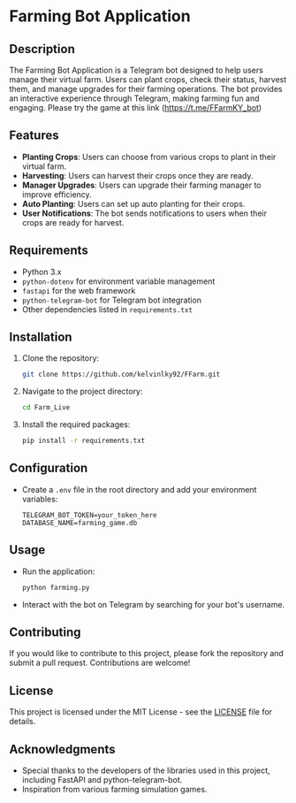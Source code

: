 # Farming Bot Application

## Description
The Farming Bot Application is a Telegram bot designed to help users manage their virtual farm. Users can plant crops, check their status, harvest them, and manage upgrades for their farming operations. The bot provides an interactive experience through Telegram, making farming fun and engaging. Please try the game at this link (https://t.me/FFarmKY_bot)

## Features
- **Planting Crops**: Users can choose from various crops to plant in their virtual farm.
- **Harvesting**: Users can harvest their crops once they are ready.
- **Manager Upgrades**: Users can upgrade their farming manager to improve efficiency.
- **Auto Planting**: Users can set up auto planting for their crops.
- **User Notifications**: The bot sends notifications to users when their crops are ready for harvest.

## Requirements
- Python 3.x
- `python-dotenv` for environment variable management
- `fastapi` for the web framework
- `python-telegram-bot` for Telegram bot integration
- Other dependencies listed in `requirements.txt`

## Installation
1. Clone the repository:
   ```bash
   git clone https://github.com/kelvinlky92/FFarm.git
   ```
2. Navigate to the project directory:
   ```bash
   cd Farm_Live
   ```
3. Install the required packages:
   ```bash
   pip install -r requirements.txt
   ```

## Configuration
- Create a `.env` file in the root directory and add your environment variables:
  ```plaintext
  TELEGRAM_BOT_TOKEN=your_token_here
  DATABASE_NAME=farming_game.db
  ```

## Usage
- Run the application:
  ```bash
  python farming.py
  ```
- Interact with the bot on Telegram by searching for your bot's username.

## Contributing
If you would like to contribute to this project, please fork the repository and submit a pull request. Contributions are welcome!

## License
This project is licensed under the MIT License - see the [LICENSE](LICENSE) file for details.

## Acknowledgments
- Special thanks to the developers of the libraries used in this project, including FastAPI and python-telegram-bot.
- Inspiration from various farming simulation games.
